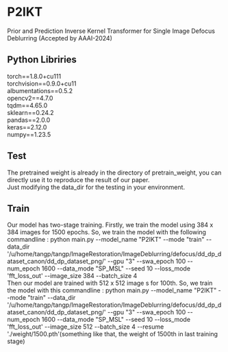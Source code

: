 # P2IKT
Prior and Prediction Inverse Kernel Transformer for Single Image Defocus Deblurring (Accepted by AAAI-2024)
## Python Libriries 
torch==1.8.0+cu111  
torchvision==0.9.0+cu11  
albumentations==0.5.2  
opencv2==4.7.0  
tqdm==4.65.0  
sklearn==0.24.2  
pandas==2.0.0  
keras==2.12.0  
numpy==1.23.5  
## Test
The pretrained weight is already in the directory of pretrain_weight, you can directly use it to reproduce the result of our paper.  
Just modifying the data_dir for the testing in your environment.
## Train
Our model has two-stage training. Firstly, we train the model using 384 x 384 images for 1500 epochs. So, we train the model with the following  commandline : python main.py --model_name "P2IKT" --mode "train" --data_dir '/u/home/tangp/tangp/ImageRestoration/ImageDeblurring/defocus/dd_dp_dataset_canon/dd_dp_dataset_png/' --gpu "3" --swa_epoch 100 --num_epoch 1600 --data_mode "SP_MSL" --seed 10 --loss_mode 'fft_loss_out' --image_size 384  --batch_size 4  
Then our model are trained with 512 x 512 image s for 100th. So, we train the model with this commandline : python main.py --model_name "P2IKT" --mode "train" --data_dir '/u/home/tangp/tangp/ImageRestoration/ImageDeblurring/defocus/dd_dp_dataset_canon/dd_dp_dataset_png/' --gpu "3" --swa_epoch 100 --num_epoch 1600 --data_mode "SP_MSL" --seed 10 --loss_mode 'fft_loss_out' --image_size 512  --batch_size 4  --resume './weight/1500.pth'(something like that, the weight of 1500th in last training stage)

